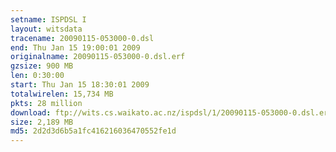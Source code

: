 ```yaml
---
setname: ISPDSL I
layout: witsdata
tracename: 20090115-053000-0.dsl
end: Thu Jan 15 19:00:01 2009
originalname: 20090115-053000-0.dsl.erf
gzsize: 900 MB
len: 0:30:00
start: Thu Jan 15 18:30:01 2009
totalwirelen: 15,734 MB
pkts: 28 million
download: ftp://wits.cs.waikato.ac.nz/ispdsl/1/20090115-053000-0.dsl.erf.gz
size: 2,189 MB
md5: 2d2d3d6b5a1fc416216036470552fe1d
---
```


